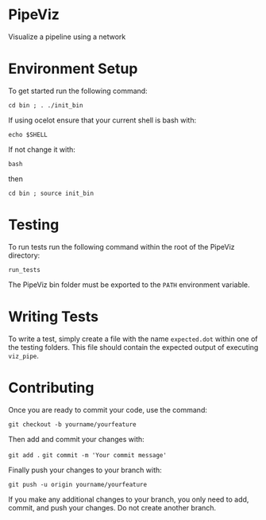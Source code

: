 # PipeViz
Visualize a pipeline using a network

# Environment Setup
To get started run the following command:

```cd bin ; . ./init_bin```

If using ocelot ensure that your current shell is bash with:

```echo $SHELL```

If not change it with:

```bash```

then

```cd bin ; source init_bin```

# Testing
To run tests run the following command within the root of the PipeViz directory:

```run_tests```

The PipeViz bin folder must be exported to the ```PATH``` environment variable.

# Writing Tests
To write a test, simply create a file with the name ```expected.dot``` within one of the testing folders. This file should contain the expected output of executing ```viz_pipe```.

# Contributing
Once you are ready to commit your code, use the command:

```git checkout -b yourname/yourfeature```

Then add and commit your changes with:

```git add .```
```git commit -m 'Your commit message'```

Finally push your changes to your branch with:

```git push -u origin yourname/yourfeature```

If you make any additional changes to your branch, you only need to add, commit, and push your changes. Do not create another branch.
